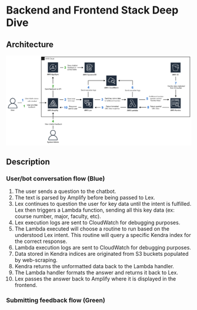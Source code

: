 # Backend and Frontend Stack Deep Dive

## Architecture

![Architecture diagram](images/ArchitectureDiagram.png)

## Description
### User/bot conversation flow (Blue)
1. The user sends a question to the chatbot. 
2. The text is parsed by Amplify before being passed to Lex. 
3. Lex continues to question the user for key data until the intent is fulfilled. Lex then triggers a Lambda function, sending all this key data (ex: course number, major, faculty, etc).
4. Lex execution logs are sent to CloudWatch for debugging purposes. 
5. The Lambda executed will choose a routine to run based on the understood Lex intent. This routine will query a specific Kendra index for the correct response. 
6. Lambda execution logs are sent to CloudWatch for debugging purposes. 
7. Data stored in Kendra indices are originated from S3 buckets populated by web-scraping. 
8. Kendra returns the unformatted data back to the Lambda handler. 
9. The Lambda handler formats the answer and returns it back to Lex.
10. Lex passes the answer back to Amplify where it is displayed in the frontend. 
### Submitting feedback flow (Green)
